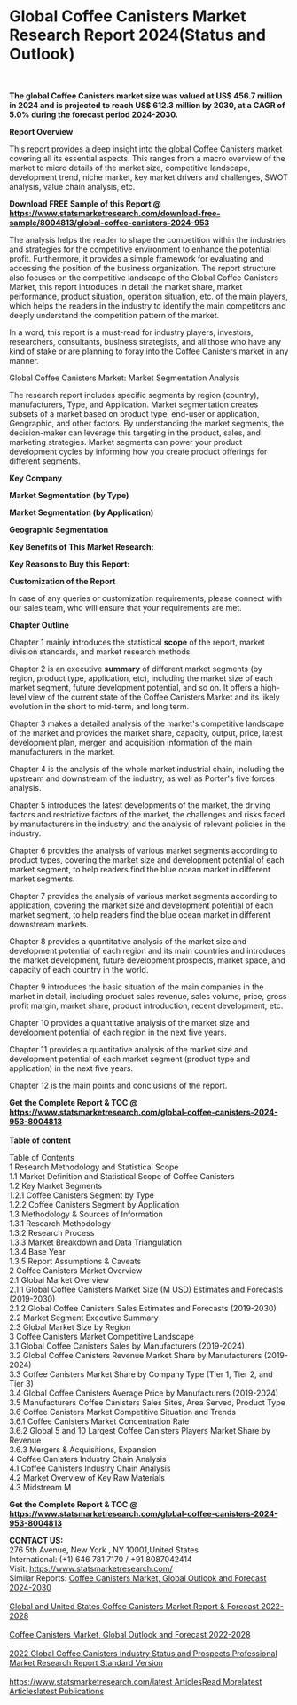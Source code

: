 <h1>Global Coffee Canisters Market Research Report 2024(Status and Outlook)</h1><br/><p><strong>The global Coffee Canisters market size was valued at US$ 456.7 million in 2024 and is projected to reach US$ 612.3 million by 2030, at a <strong>CAGR</strong> of 5.0% during the forecast period 2024-2030.</strong></p><p><strong>Report Overview</strong></p><p>This report provides a deep insight into the global Coffee Canisters market covering all its essential aspects. This ranges from a macro overview of the market to micro details of the market size, competitive landscape, development trend, niche market, key market drivers and challenges, SWOT analysis, value chain analysis, etc.</p><p><strong>Download FREE Sample of this Report @ <a href="https://www.statsmarketresearch.com/download-free-sample/8004813/global-coffee-canisters-2024-953">https://www.statsmarketresearch.com/download-free-sample/8004813/global-coffee-canisters-2024-953</a></strong></p><p>The analysis helps the reader to shape the competition within the industries and strategies for the competitive environment to enhance the potential profit. Furthermore, it provides a simple framework for evaluating and accessing the position of the business organization. The report structure also focuses on the competitive landscape of the Global Coffee Canisters Market, this report introduces in detail the market share, market performance, product situation, operation situation, etc. of the main players, which helps the readers in the industry to identify the main competitors and deeply understand the competition pattern of the market.</p><p>In a word, this report is a must-read for industry players, investors, researchers, consultants, business strategists, and all those who have any kind of stake or are planning to foray into the Coffee Canisters market in any manner.</p><p>Global Coffee Canisters Market: Market Segmentation Analysis</p><p>The research report includes specific segments by region (country), manufacturers, Type, and Application. Market segmentation creates subsets of a market based on product type, end-user or application, Geographic, and other factors. By understanding the market segments, the decision-maker can leverage this targeting in the product, sales, and marketing strategies. Market segments can power your product development cycles by informing how you create product offerings for different segments.</p><p><strong>Key Company</strong></p><p><strong>Market Segmentation (by Type)</strong></p><p><strong>Market Segmentation (<strong>by Application</strong>)</strong></p><p><strong>Geographic Segmentation</strong></p><p><strong>Key Benefits of This Market Research:</strong></p><p><strong>Key <strong>Reasons to Buy</strong> this Report:</strong></p><p><strong>Customization of the Report</strong></p><p>In case of any queries or customization requirements, please connect with our sales team, who will ensure that your requirements are met.</p><p><strong>Chapter Outline</strong></p><p>Chapter 1 mainly introduces the statistical <strong>scope</strong> of the report, market division standards, and market research methods.</p><p>Chapter 2 is an executive <strong>summary</strong> of different market segments (by region, product type, application, etc), including the market size of each market segment, future development potential, and so on. It offers a high-level view of the current state of the Coffee Canisters Market and its likely evolution in the short to mid-term, and long term.</p><p>Chapter 3 makes a detailed analysis of the market's competitive landscape of the market and provides the market share, capacity, output, price, latest development plan, merger, and acquisition information of the main manufacturers in the market.</p><p>Chapter 4 is the analysis of the whole market industrial chain, including the upstream and downstream of the industry, as well as Porter's five forces analysis.</p><p>Chapter 5 introduces the latest developments of the market, the driving factors and restrictive factors of the market, the challenges and risks faced by manufacturers in the industry, and the analysis of relevant policies in the industry.</p><p>Chapter 6 provides the analysis of various market segments according to product types, covering the market size and development potential of each market segment, to help readers find the blue ocean market in different market segments.</p><p>Chapter 7 provides the analysis of various market segments according to application, covering the market size and development potential of each market segment, to help readers find the blue ocean market in different downstream markets.</p><p>Chapter 8 provides a quantitative analysis of the market size and development potential of each region and its main countries and introduces the market development, future development prospects, market space, and capacity of each country in the world.</p><p>Chapter 9 introduces the basic situation of the main companies in the market in detail, including product sales revenue, sales volume, price, gross profit margin, market share, product introduction, recent development, etc.</p><p>Chapter 10 provides a quantitative analysis of the market size and development potential of each region in the next five years.</p><p>Chapter 11 provides a quantitative analysis of the market size and development potential of each market segment (product type and application) in the next five years.</p><p>Chapter 12 is the main points and conclusions of the report.</p><div><b>Get the Complete Report & TOC @ <a href="https://www.statsmarketresearch.com/global-coffee-canisters-2024-953-8004813">https://www.statsmarketresearch.com/global-coffee-canisters-2024-953-8004813</a></b></div><br><b>Table of content</b><p>Table of Contents<br />1 Research Methodology and Statistical Scope<br />1.1 Market Definition and Statistical Scope of Coffee Canisters<br />1.2 Key Market Segments<br />1.2.1 Coffee Canisters Segment by Type<br />1.2.2 Coffee Canisters Segment by Application<br />1.3 Methodology & Sources of Information<br />1.3.1 Research Methodology<br />1.3.2 Research Process<br />1.3.3 Market Breakdown and Data Triangulation<br />1.3.4 Base Year<br />1.3.5 Report Assumptions & Caveats<br />2 Coffee Canisters Market Overview<br />2.1 Global Market Overview<br />2.1.1 Global Coffee Canisters Market Size (M USD) Estimates and Forecasts (2019-2030)<br />2.1.2 Global Coffee Canisters Sales Estimates and Forecasts (2019-2030)<br />2.2 Market Segment Executive Summary<br />2.3 Global Market Size by Region<br />3 Coffee Canisters Market Competitive Landscape<br />3.1 Global Coffee Canisters Sales by Manufacturers (2019-2024)<br />3.2 Global Coffee Canisters Revenue Market Share by Manufacturers (2019-2024)<br />3.3 Coffee Canisters Market Share by Company Type (Tier 1, Tier 2, and Tier 3)<br />3.4 Global Coffee Canisters Average Price by Manufacturers (2019-2024)<br />3.5 Manufacturers Coffee Canisters Sales Sites, Area Served, Product Type<br />3.6 Coffee Canisters Market Competitive Situation and Trends<br />3.6.1 Coffee Canisters Market Concentration Rate<br />3.6.2 Global 5 and 10 Largest Coffee Canisters Players Market Share by Revenue<br />3.6.3 Mergers & Acquisitions, Expansion<br />4 Coffee Canisters Industry Chain Analysis<br />4.1 Coffee Canisters Industry Chain Analysis<br />4.2 Market Overview of Key Raw Materials<br />4.3 Midstream M<br><div><b>Get the Complete Report & TOC @ <a href="https://www.statsmarketresearch.com/global-coffee-canisters-2024-953-8004813">https://www.statsmarketresearch.com/global-coffee-canisters-2024-953-8004813</a></b></div></p> <b>CONTACT US:</b><br>276 5th Avenue, New York , NY 10001,United States<br>International: (+1) 646 781 7170 / +91 8087042414<br>Visit: <a href="https://www.statsmarketresearch.com/">https://www.statsmarketresearch.com/</a><br>Similar Reports: <a href="https://www.statsmarketresearch.com/global-coffee-canisters-2024-953-8004813">Coffee Canisters Market, Global Outlook and Forecast 2024-2030</a><br/><br/><a href="https://www.statsmarketresearch.com/global-coffee-canisters-2024-953-8004813">Global and United States Coffee Canisters Market Report & Forecast 2022-2028</a><br/><br/><a href="https://www.statsmarketresearch.com/global-coffee-canisters-2024-953-8004813">Coffee Canisters Market, Global Outlook and Forecast 2022-2028</a><br/><br/><a href="https://www.statsmarketresearch.com/global-coffee-canisters-2024-953-8004813">2022 Global Coffee Canisters Industry Status and Prospects Professional Market Research Report Standard Version</a><br/><br/><a href="https://gyeongbokgung.com">https://www.statsmarketresearch.com/</a><a href="https://hallyeomaritime.com">latest Articles</a><a href="https://jingwansa.com">Read More</a><a href=https://nguoiviet.jp/">latest Articles</a><a href="https://www.intelmarketresearch.com/">latest Publications</a>